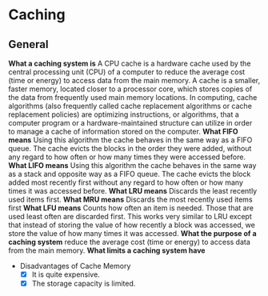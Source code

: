 # Caching

## General

**What a caching system is**
A CPU cache is a hardware cache used by the central processing unit (CPU) of a computer to reduce the average cost (time or energy) to access data from the main memory. A cache is a smaller, faster memory, located closer to a processor core, which stores copies of the data from frequently used main memory locations.
In computing, cache algorithms (also frequently called cache replacement algorithms or cache replacement policies) are optimizing instructions, or algorithms, that a computer program or a hardware-maintained structure can utilize in order to manage a cache of information stored on the computer.
**What FIFO means**
Using this algorithm the cache behaves in the same way as a FIFO queue. The cache evicts the blocks in the order they were added, without any regard to how often or how many times they were accessed before.
**What LIFO means**
Using this algorithm the cache behaves in the same way as a stack and opposite way as a FIFO queue. The cache evicts the block added most recently first without any regard to how often or how many times it was accessed before.
**What LRU means**
Discards the least recently used items first.
**What MRU means**
Discards the most recently used items first
**What LFU means**
Counts how often an item is needed. Those that are used least often are discarded first. This works very similar to LRU except that instead of storing the value of how recently a block was accessed, we store the value of how many times it was accessed.
**What the purpose of a caching system**
reduce the average cost (time or energy) to access data from the main memory.
**What limits a caching system have**

- Disadvantages of Cache Memory
  - [x] It is quite expensive.
  - [x] The storage capacity is limited.
